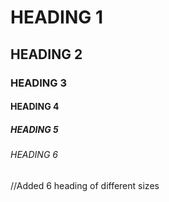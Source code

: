# HEADING 1
## HEADING 2
### HEADING 3
#### HEADING 4
##### HEADING 5
###### HEADING 6

//Added 6 heading of different sizes
